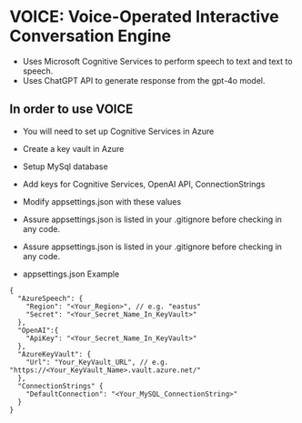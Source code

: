 # VOICE: Voice-Operated Interactive Conversation Engine
* Uses Microsoft Cognitive Services to perform speech to text and text to speech.
* Uses ChatGPT API to generate response from the gpt-4o model.
## In order to use VOICE
* You will need to set up Cognitive Services in Azure
* Create a key vault in Azure
* Setup MySql database
* Add keys for Cognitive Services, OpenAI API, ConnectionStrings
* Modify appsettings.json with these values
* Assure appsettings.json is listed in your .gitignore before checking in any code.
* Assure appsettings.json is listed in your .gitignore before checking in any code.

* appsettings.json Example
```
{
  "AzureSpeech": {
    "Region": "<Your_Region>", // e.g. "eastus"
    "Secret": "<Your_Secret_Name_In_KeyVault>"
  },
  "OpenAI":{
    "ApiKey": "<Your_Secret_Name_In_KeyVault>"
  },
  "AzureKeyVault": {
    "Url": "Your_KeyVault_URL", // e.g. "https://<Your_KeyVault_Name>.vault.azure.net/"
  },
  "ConnectionStrings" {
    "DefaultConnection": "<Your_MySQL_ConnectionString>"
  }
}
```